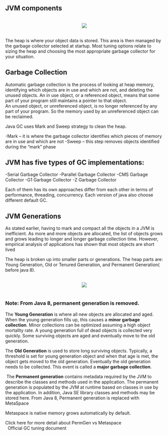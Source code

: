 ## JVM components

<br>
<div align="center">
    <img src="https://github.com/shenkaidong/Core-Java-Basic/edit/master/note/java/14%20-%20JVM%20-%20Garbage%20Collector/pic/Assignment_14_1.png">
</div>
<br>

The heap is where your object data is stored. This area is then managed by the garbage collector selected at startup. Most tuning options relate to sizing the heap and choosing the most appropriate garbage collector for your situation.  

## Garbage Collection
Automatic garbage collection is the process of looking at heap memory, identifying which objects are in use and which are not, and deleting the unused objects. An in use object, or a referenced object, means that some part of your program still maintains a pointer to that object.  
An unused object, or unreferenced object, is no longer referenced by any part of your program. So the memory used by an unreferenced object can be reclaimed.  

Java GC uses Mark and Sweep strategy to clean the heap.  

-Mark – it is where the garbage collector identifies which pieces of memory are in use and which are not
-Sweep – this step removes objects identified during the “mark” phase

## JVM has five types of GC implementations:
-Serial Garbage Collector
-Parallel Garbage Collector
-CMS Garbage Collector
-G1 Garbage Collector
-Z Garbage Collector  

Each of them has its own approaches differ from each other in terms of performance, threading, concurrency. Each version of java also choose different default GC.  

## JVM Generations  

As stated earlier, having to mark and compact all the objects in a JVM is inefficient. As more and more objects are allocated, the list of objects grows and grows leading to longer and longer garbage collection time. However, empirical analysis of applications has shown that most objects are short lived  

The heap is broken up into smaller parts or generations. The heap parts are: Young Generation, Old or Tenured Generation, and Permanent Generation( before java 8).  


<br>
<div align="center">
    <img src="https://github.com/shenkaidong/Core-Java-Basic/edit/master/note/java/14%20-%20JVM%20-%20Garbage%20Collector/pic/Assignment_14_2.png">
</div>
<br>

### Note: From Java 8, permanent generation is removed.  

The **Young Generation** is where all new objects are allocated and aged. 
When the young generation fills up, this causes a **minor garbage collection**. 
Minor collections can be optimized assuming a high object mortality rate. 
A young generation full of dead objects is collected very quickly. 
Some surviving objects are aged and eventually move to the old generation.  


The **Old Generation** is used to store long surviving objects. 
Typically, a threshold is set for young generation object and when that age is met, the object gets moved to the old generation. 
Eventually the old generation needs to be collected. This event is called a **major garbage collection**.

 The **Permanent generation** contains metadata required by the JVM to describe the classes and methods used in the application. 
 The permanent generation is populated by the JVM at runtime based on classes in use by the application. 
 In addition, Java SE library classes and methods may be stored here. From Java 8, Permanent generation is replaced with MetaSpace  

Metaspace is native memory grows automatically by default.  

Click here for more detail about PermGen vs Metaspace  
 
Official GC tuning document  
